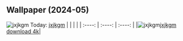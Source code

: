 ## Wallpaper (2024-05)
![jxjkgm](https://th.wallhaven.cc/small/jx/jxjkgm.jpg) Today: [jxjkgm](https://th.wallhaven.cc/small/jx/jxjkgm.jpg)
|      |      |      |
| :----: | :----: | :----: |
|![jxjkgm](https://th.wallhaven.cc/small/jx/jxjkgm.jpg)[jxjkgm download 4k](https://wallhaven.cc/w/jxjkgm)|